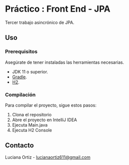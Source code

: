 # Práctico : Front End - JPA 
Tercer trabajo asincrónico de JPA.

## Uso

### Prerequisitos

Asegúrate de tener instaladas las herramientas necesarias.

- JDK 11 o superior.
- [Gradle](https://gradle.org/).
- [H2](https://www.h2database.com/html/main.html).

### Compilación

Para compilar el proyecto, sigue estos pasos:

1. Clona el repositorio
2. Abre el proyecto en IntelliJ IDEA
3. Ejecuta Main.java
4. Ejecuta H2 Console

## Contacto

Luciana Ortiz - lucianaortiz611@gmail.com

